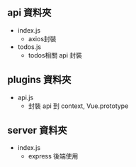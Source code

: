 ## api 資料夾
- index.js
  - axios封裝
- todos.js
  - todos相關 api 封裝

## plugins 資料夾
- api.js
  - 封裝 api 到 context, Vue.prototype

## server 資料夾
- index.js
  - express 後端使用